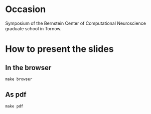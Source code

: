 # Occasion
Symposium of the Bernstein Center of Computational Neuroscience graduate school in Tornow.

# How to present the slides

## In the browser
```
make browser
```

## As pdf
```
make pdf
```

